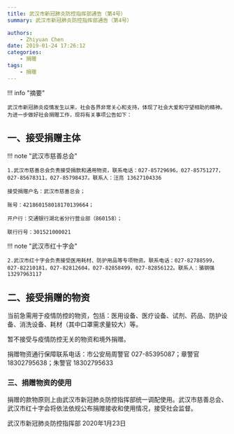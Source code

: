 ```yaml
---
title: 武汉市新冠肺炎防控指挥部通告（第4号）
summary: 武汉市新冠肺炎防控指挥部通告（第4号）

authors:
    - Zhiyuan Chen
date: 2019-01-24 17:26:12
categories: 
    - 捐赠
tags:
    - 捐赠
---
```


!!! info "摘要"

    武汉市新冠肺炎疫情发生以来，社会各界非常关心和支持，体现了社会大爱和守望相助的精神。为进一步做好社会捐赠工作，现将有关事项公告如下：

## 一、接受捐赠主体

!!! note "武汉市慈善总会"

    1.武汉市慈善总会负责接受捐款和通用物资，联系电话：027-85729696，027-85751277，027-85678311，027-85798437。联系人：汪亮 13627104336

    接受捐赠户名：武汉市慈善总会；

    账号：421860158018170139664；

    开户行：交通银行湖北省分行营业部（860158）；

    联行行号：301521000021

!!! note "武汉市红十字会"


    2.武汉市红十字会负责接受医用耗材、防护用品等专项物资。联系电话：027-82788599，027-82210181，027-82812604，027-82858499，027-82856122。联系人：骆钢强 13297963117

## 二、接受捐赠的物资

当前急需用于疫情防控的物资，包括：医用设备、医疗设备、试剂、药品、防护设备、消洗设备、耗材（其中口罩需求量较大）等。

暂不接受与疫情防控无关的物资和境外捐赠。

捐赠物资通行保障联系电话：市公安局周警官 027-85395087；章警官 18302795638；朱警官 18302795633

### 三、捐赠物资的使用

捐赠的款物原则上由武汉市新冠肺炎防控指挥部统一调配使用。武汉市慈善总会、武汉市红十字会将依法依规公布捐赠接收和使用情况，接受社会监督。

武汉市新冠肺炎防控指挥部
2020年1月23日